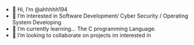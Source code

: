 - 👋 Hi, I’m @ahhhhh194
- 👀 I’m interested in Software Development/ Cyber Security / Operating System Developing
- 🌱 I’m currently learning... The C programming Language.
- 💞️ I’m looking to collaborate on projects im interested in
 

<!---
ahhhhh194/ahhhhh194 is a ✨ special ✨ repository because its `README.md` (this file) appears on your GitHub profile.
You can click the Preview link to take a look at your changes.
--->
